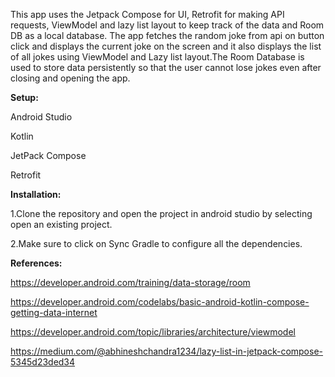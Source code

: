 
This app uses the Jetpack Compose for UI, Retrofit for making API requests, ViewModel and lazy list layout to keep track of the data and Room DB as a local database. The app fetches the  random joke from api on button click and displays the current joke on the screen and it also displays the list of all jokes using ViewModel and Lazy list layout.The Room Database is used to store data persistently so that the user cannot lose jokes even after closing and opening the app.

**Setup:**

Android Studio

Kotlin

JetPack Compose

Retrofit

**Installation:**

1.Clone the repository and open the project in android studio by selecting open an existing project.

2.Make sure to click on Sync Gradle to configure all the dependencies.

**References:**

https://developer.android.com/training/data-storage/room

https://developer.android.com/codelabs/basic-android-kotlin-compose-getting-data-internet

https://developer.android.com/topic/libraries/architecture/viewmodel

https://medium.com/@abhineshchandra1234/lazy-list-in-jetpack-compose-5345d23ded34
